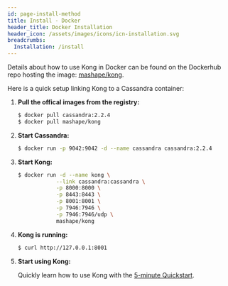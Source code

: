 ```yaml
---
id: page-install-method
title: Install - Docker
header_title: Docker Installation
header_icon: /assets/images/icons/icn-installation.svg
breadcrumbs:
  Installation: /install
---
```


Details about how to use Kong in Docker can be found on the Dockerhub repo hosting the image: [mashape/kong](https://hub.docker.com/r/mashape/kong/).

Here is a quick setup linking Kong to a Cassandra container:

1. **Pull the offical images from the registry:**

    ```bash
    $ docker pull cassandra:2.2.4
    $ docker pull mashape/kong
    ```

2. **Start Cassandra:**

    ```bash
    $ docker run -p 9042:9042 -d --name cassandra cassandra:2.2.4
    ```

3. **Start Kong:**

    ```bash
    $ docker run -d --name kong \
                --link cassandra:cassandra \
                -p 8000:8000 \
                -p 8443:8443 \
                -p 8001:8001 \
                -p 7946:7946 \
                -p 7946:7946/udp \
                mashape/kong
    ```

4. **Kong is running:**

    ```bash
    $ curl http://127.0.0.1:8001
    ```

6. **Start using Kong:**

    Quickly learn how to use Kong with the [5-minute Quickstart](/docs/latest/getting-started/quickstart).
